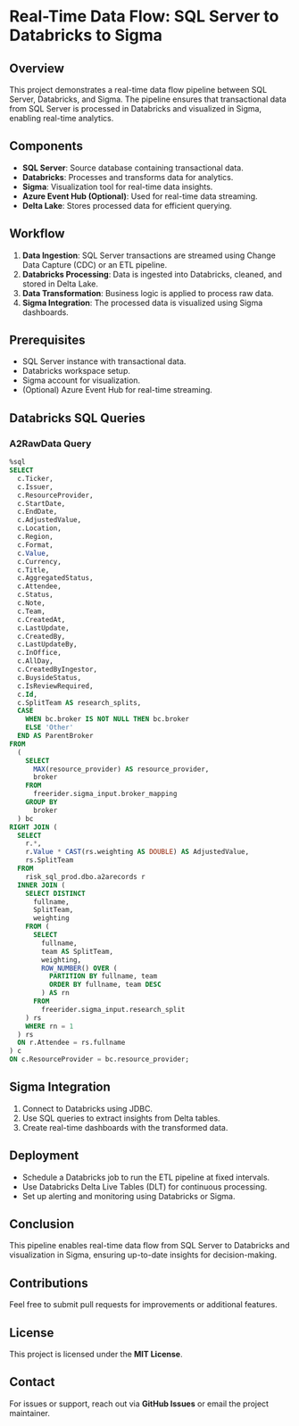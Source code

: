 # Real-Time Data Flow: SQL Server to Databricks to Sigma

## Overview

This project demonstrates a real-time data flow pipeline between SQL Server, Databricks, and Sigma. The pipeline ensures that transactional data from SQL Server is processed in Databricks and visualized in Sigma, enabling real-time analytics.

## Components

- **SQL Server**: Source database containing transactional data.
- **Databricks**: Processes and transforms data for analytics.
- **Sigma**: Visualization tool for real-time data insights.
- **Azure Event Hub (Optional)**: Used for real-time data streaming.
- **Delta Lake**: Stores processed data for efficient querying.

## Workflow

1. **Data Ingestion**: SQL Server transactions are streamed using Change Data Capture (CDC) or an ETL pipeline.
2. **Databricks Processing**: Data is ingested into Databricks, cleaned, and stored in Delta Lake.
3. **Data Transformation**: Business logic is applied to process raw data.
4. **Sigma Integration**: The processed data is visualized using Sigma dashboards.

## Prerequisites

- SQL Server instance with transactional data.
- Databricks workspace setup.
- Sigma account for visualization.
- (Optional) Azure Event Hub for real-time streaming.


## Databricks SQL Queries

### A2RawData Query
```sql
%sql
SELECT
  c.Ticker,
  c.Issuer,
  c.ResourceProvider,
  c.StartDate,
  c.EndDate,
  c.AdjustedValue,
  c.Location,
  c.Region,
  c.Format,
  c.Value,
  c.Currency,
  c.Title,
  c.AggregatedStatus,
  c.Attendee,
  c.Status,
  c.Note,
  c.Team,
  c.CreatedAt,
  c.LastUpdate,
  c.CreatedBy,
  c.LastUpdateBy,
  c.InOffice,
  c.AllDay,
  c.CreatedByIngestor,
  c.BuysideStatus,
  c.IsReviewRequired,
  c.Id,
  c.SplitTeam AS research_splits,
  CASE
    WHEN bc.broker IS NOT NULL THEN bc.broker
    ELSE 'Other'
  END AS ParentBroker
FROM
  (
    SELECT
      MAX(resource_provider) AS resource_provider,
      broker
    FROM
      freerider.sigma_input.broker_mapping
    GROUP BY
      broker
  ) bc
RIGHT JOIN (
  SELECT
    r.*,
    r.Value * CAST(rs.weighting AS DOUBLE) AS AdjustedValue,
    rs.SplitTeam
  FROM
    risk_sql_prod.dbo.a2arecords r
  INNER JOIN (
    SELECT DISTINCT
      fullname,
      SplitTeam,
      weighting
    FROM (
      SELECT
        fullname,
        team AS SplitTeam,
        weighting,
        ROW_NUMBER() OVER (
          PARTITION BY fullname, team
          ORDER BY fullname, team DESC
        ) AS rn
      FROM
        freerider.sigma_input.research_split
    ) rs
    WHERE rn = 1
  ) rs
  ON r.Attendee = rs.fullname
) c
ON c.ResourceProvider = bc.resource_provider;
```

## Sigma Integration

1. Connect to Databricks using JDBC.
2. Use SQL queries to extract insights from Delta tables.
3. Create real-time dashboards with the transformed data.

## Deployment

- Schedule a Databricks job to run the ETL pipeline at fixed intervals.
- Use Databricks Delta Live Tables (DLT) for continuous processing.
- Set up alerting and monitoring using Databricks or Sigma.

## Conclusion

This pipeline enables real-time data flow from SQL Server to Databricks and visualization in Sigma, ensuring up-to-date insights for decision-making.

## Contributions
Feel free to submit pull requests for improvements or additional features.

## License
This project is licensed under the **MIT License**.

## Contact
For issues or support, reach out via **GitHub Issues** or email the project maintainer.

